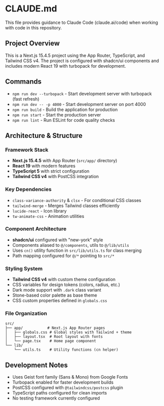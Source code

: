 # CLAUDE.md

This file provides guidance to Claude Code (claude.ai/code) when working with code in this repository.

## Project Overview

This is a Next.js 15.4.5 project using the App Router, TypeScript, and Tailwind CSS v4. The project is configured with shadcn/ui components and includes modern React 19 with turbopack for development.

## Commands

- `npm run dev --turbopack` - Start development server with turbopack (fast refresh)
- `npm run dev -- -p 4000` - Start development server on port 4000  
- `npm run build` - Build the application for production
- `npm run start` - Start the production server
- `npm run lint` - Run ESLint for code quality checks

## Architecture & Structure

### Framework Stack
- **Next.js 15.4.5** with App Router (`src/app/` directory)
- **React 19** with modern features
- **TypeScript 5** with strict configuration
- **Tailwind CSS v4** with PostCSS integration

### Key Dependencies
- `class-variance-authority` & `clsx` - For conditional CSS classes
- `tailwind-merge` - Merges Tailwind classes efficiently
- `lucide-react` - Icon library
- `tw-animate-css` - Animation utilities

### Component Architecture
- **shadcn/ui** configured with "new-york" style
- Components aliased to `@/components`, utils to `@/lib/utils`
- Uses `cn()` utility function in `src/lib/utils.ts` for class merging
- Path mapping configured for `@/*` pointing to `src/*`

### Styling System
- **Tailwind CSS v4** with custom theme configuration
- CSS variables for design tokens (colors, radius, etc.)
- Dark mode support with `.dark` class variant
- Stone-based color palette as base theme
- CSS custom properties defined in `globals.css`

### File Organization
```
src/
├── app/           # Next.js App Router pages
│   ├── globals.css # Global styles with Tailwind + theme
│   ├── layout.tsx  # Root layout with fonts
│   └── page.tsx    # Home page component
└── lib/
    └── utils.ts    # Utility functions (cn helper)
```

## Development Notes

- Uses Geist font family (Sans & Mono) from Google Fonts
- Turbopack enabled for faster development builds
- PostCSS configured with `@tailwindcss/postcss` plugin
- TypeScript paths configured for clean imports
- No testing framework currently configured